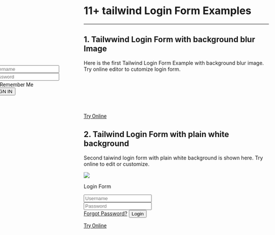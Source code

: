 <h1 class="text-gray-700 font-bold text-2xl md:text-3xl leading-snug">11+ tailwind Login Form Examples</h1>

<hr class="border-t-2 border-b-0 border-gray-100 mt-2 mb-8">
<style>
    @media screen and (max-width:768px){
        #blur-image{
            height:20rem;
        }
    }
</style>
<h2 class="font-bold mb-4 text-gray-700 text-xl">1. Tailwwind Login Form with background blur Image</h2>
<p class="my-4 leading-relaxed text-gray-700">Here is the first Tailwind Login Form Example with background blur image. Try online editor to cutomize login form.</p>
<div class="relative px-0" style="font-family:Roboto">
    <div id="blur-image" class="w-full md:h-screen py-4" style="filter: blur(6px); background-image:url('/assets/docs/master/image-01.jpg')"></div>
    <div class="absolute w-4/5 md:w-3/5 bg-white rounded-lg" style="transform: translate(-50%, -50%); top:50%; left:50%">
        <div class="flex justify-center -mt-10">
            <img class="border-2 w-20 h-20 rounded-full" src="/assets/docs/master/image-01.jpg">
        </div>
        <div class="px-12 py-10">
            <div class="w-full mb-3">
                <div class="flex items-center">
                    <i class='ml-3 fill-current text-gray-400 text-xs z-10 far fa-user'></i>
                    <input type='text' placeholder="Username" class="-mx-6 px-8  w-full border rounded py-2 text-gray-700 focus:outline-none" />
                </div>
            </div>
            <div class="w-full mb-2">
                <div class="flex items-center">
                    <i class='ml-3 fill-current text-gray-400 text-xs z-10 fas fa-lock'></i>
                    <input type='text' placeholder="Password" class="-mx-6 px-8 w-full border rounded py-2 text-gray-700 focus:outline-none" />
                </div>
            </div>
            <div class="mt-8 flex justify-between">
                <div class="flex items-center">
                    <input type="checkbox" class="w-4 h-4 mr-2" id="remember">
                    <label class="text-xs text-gray-700" for="remember">Remember Me</label>
                </div>
                <div>
                    <button type='text' class="bg-yellow-400 text-xs text-gray-700 rounded px-4 py-2">SIGN IN</button>
                </div>
            </div>
        </div>
    </div>
</div>
<div class="p-6 border rounded-t-lg text-center mt-16" style="font-family:Roboto">
    <a href="/editors/login-form-aae3bf9c13e3" class="leading-tight bg-blue-600 hover:text-gray-100 text-gray-200 rounded px-6 py-3 text-sm">Try Online</a>
</div>

<h2 class="font-bold mb-4 text-gray-700 text-xl mt-16">2. Tailwind Login Form with plain white background</h2>
<p class="my-4 leading-relaxed text-gray-700">Second taiwind login form with plain white background is shown here. Try online to edit or customize.</p>

<div class="p-6 border rounded-t-lg mt-16 flex justify-center">
    <form class="w-full md:w-3/5">
        <div class="flex font-bold justify-center">
            <img class="h-20 w-20"
                src="https://raw.githubusercontent.com/sefyudem/Responsive-Login-Form/master/img/avatar.svg">
        </div>
        <p class="text-3xl text-center text-gray-700 mb-10">Login Form</p>
        <div class="px-12 pb-10">
            <div class="w-full mb-2">
                <div class="flex items-center">
                    <i class='ml-3 fill-current text-gray-400 text-xs z-10 fas fa-user'></i>
                    <input type='text' placeholder="Username"
                        class="-mx-6 px-8  w-full border rounded px-3 py-2 text-gray-700 focus:outline-none" />
                </div>
            </div>
            <div class="w-full mb-2">
                <div class="flex items-center">
                    <i class='ml-3 fill-current text-gray-400 text-xs z-10 fas fa-lock'></i>
                    <input type='text' placeholder="Password"
                        class="-mx-6 px-8 w-full border rounded px-3 py-2 text-gray-700 focus:outline-none" />
                </div>
            </div>
            <a href="#" class="text-xs text-gray-500 float-right mb-4">Forgot Password?</a>
            <button type="submit"
                class="w-full py-2 rounded-full bg-green-600 text-gray-100  focus:outline-none">Login</button>
    </div>
  </form>
</div>
<div class="p-6 border rounded-t-lg text-center mt-16" style="font-family:Roboto">
    <a href="/editors/tailwind-login-form-green-aafe4d11b1d0" class="leading-tight bg-blue-600 hover:text-gray-100 text-gray-200 rounded px-6 py-3 text-sm">Try Online</a>
</div>
